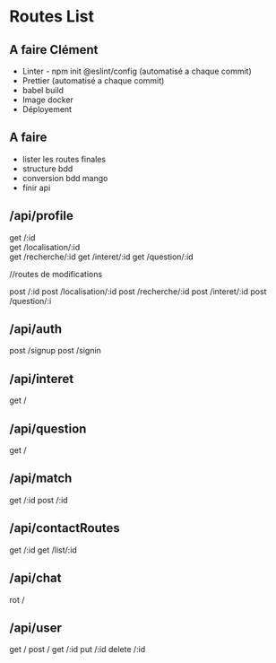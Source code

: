 # Routes List
## A faire Clément
- Linter - npm init @eslint/config (automatisé a chaque commit)
- Prettier (automatisé a chaque commit)
- babel build 
- Image docker 
- Déployement

## A faire
- lister les routes finales
- structure bdd
- conversion bdd mango
- finir api

## /api/profile
get     /:id    
get     /localisation/:id   
get     /recherche/:id
get     /interet/:id
get     /question/:id



//routes de modifications

post    /:id
post    /localisation/:id
post    /recherche/:id
post    /interet/:id
post    /question/:i

## /api/auth
post    /signup
post    /signin

## /api/interet

get     /

## /api/question

get     /

## /api/match

get     /:id
post    /:id

## /api/contactRoutes

get     /:id
get     /list/:id


## /api/chat
rot     /


## /api/user

get     /
post    /
get     /:id
put     /:id
delete  /:id

